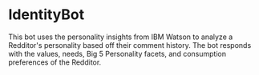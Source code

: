 # IdentityBot

This bot uses the personality insights from IBM Watson to analyze a Redditor's personality based off their comment history.
The bot responds with the values, needs, Big 5 Personality facets, and consumption preferences of the Redditor.
